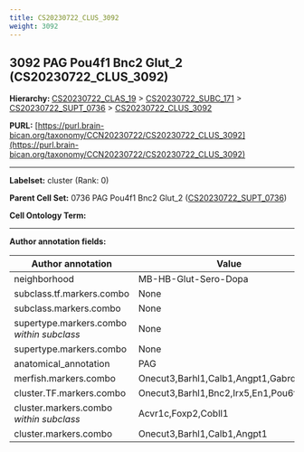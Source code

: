 ```yaml
---
title: CS20230722_CLUS_3092
weight: 3092
---
```

## 3092 PAG Pou4f1 Bnc2 Glut_2 (CS20230722_CLUS_3092)
<b>Hierarchy: </b>
[CS20230722_CLAS_19](../CS20230722_CLAS_19) >
[CS20230722_SUBC_171](../CS20230722_SUBC_171) >
[CS20230722_SUPT_0736](../CS20230722_SUPT_0736) >
[CS20230722_CLUS_3092](../CS20230722_CLUS_3092)

**PURL:** [https://purl.brain-bican.org/taxonomy/CCN20230722/CS20230722_CLUS_3092](https://purl.brain-bican.org/taxonomy/CCN20230722/CS20230722_CLUS_3092)

---


**Labelset:** cluster (Rank: 0)

**Parent Cell Set:** 0736 PAG Pou4f1 Bnc2 Glut_2 ([CS20230722_SUPT_0736](../CS20230722_SUPT_0736))



**Cell Ontology Term:** 

[MARKER GENES.]: #


---

[TRANSFERRED ANNOTATIONS.]: #


[AUTHOR ANNOTATION FIELDS.]: #


**Author annotation fields:**

| Author annotation | Value |
|-------------------|-------|
|neighborhood|MB-HB-Glut-Sero-Dopa|
|subclass.tf.markers.combo|None|
|subclass.markers.combo|None|
|supertype.markers.combo _within subclass_|None|
|supertype.markers.combo|None|
|anatomical_annotation|PAG|
|merfish.markers.combo|Onecut3,Barhl1,Calb1,Angpt1,Gabrq,Rmst|
|cluster.TF.markers.combo|Onecut3,Barhl1,Bnc2,Irx5,En1,Pou6f2|
|cluster.markers.combo _within subclass_|Acvr1c,Foxp2,Cobll1|
|cluster.markers.combo|Onecut3,Barhl1,Calb1,Angpt1|
